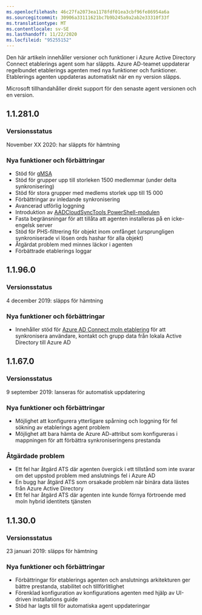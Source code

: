 ```yaml
---
ms.openlocfilehash: 46c27fa2073ea1178fdf01ea3cbf96fe86954a6a
ms.sourcegitcommit: 30906a33111621bc7b9b245a9a2ab2e33310f33f
ms.translationtype: MT
ms.contentlocale: sv-SE
ms.lasthandoff: 11/22/2020
ms.locfileid: "95255152"
---
```

Den här artikeln innehåller versioner och funktioner i Azure Active Directory Connect etablerings agent som har släppts. Azure AD-teamet uppdaterar regelbundet etablerings agenten med nya funktioner och funktioner. Etablerings agenten uppdateras automatiskt när en ny version släpps. 

Microsoft tillhandahåller direkt support för den senaste agent versionen och en version.

## <a name="112810"></a>1.1.281.0

### <a name="release-status"></a>Versionsstatus

November XX 2020: har släppts för hämtning

### <a name="new-features-and-improvements"></a>Nya funktioner och förbättringar

* Stöd för [gMSA](../articles/active-directory/cloud-provisioning/how-to-prerequisites.md#group-managed-service-accounts)
* Stöd för grupper upp till storleken 1500 medlemmar (under delta synkronisering)
* Stöd för stora grupper med medlems storlek upp till 15 000
* Förbättringar av inledande synkronisering
* Avancerad utförlig loggning
* Introduktion av [AADCloudSyncTools PowerShell-modulen](../articles/active-directory/cloud-provisioning/reference-powershell.md)
* Fasta begränsningar för att tillåta att agenten installeras på en icke-engelsk server
* Stöd för PHS-filtrering för objekt inom omfånget (ursprungligen synkroniserade vi lösen ords hashar för alla objekt)
* Åtgärdat problem med minnes läckor i agenten
* Förbättrade etablerings loggar


## <a name="11960"></a>1.1.96.0

### <a name="release-status"></a>Versionsstatus

4 december 2019: släpps för hämtning

### <a name="new-features-and-improvements"></a>Nya funktioner och förbättringar

* Innehåller stöd för [Azure AD Connect moln etablering](../articles/active-directory/cloud-provisioning/what-is-cloud-provisioning.md) för att synkronisera användare, kontakt och grupp data från lokala Active Directory till Azure AD


## <a name="11670"></a>1.1.67.0

### <a name="release-status"></a>Versionsstatus

9 september 2019: lanseras för automatisk uppdatering

### <a name="new-features-and-improvements"></a>Nya funktioner och förbättringar

* Möjlighet att konfigurera ytterligare spårning och loggning för fel sökning av etablerings agent problem
* Möjlighet att bara hämta de Azure AD-attribut som konfigureras i mappningen för att förbättra synkroniseringens prestanda

### <a name="fixed-issues"></a>Åtgärdade problem

* Ett fel har åtgärd ATS där agenten övergick i ett tillstånd som inte svarar om det uppstod problem med anslutnings fel i Azure AD
* En bugg har åtgärd ATS som orsakade problem när binära data lästes från Azure Active Directory
* Ett fel har åtgärd ATS där agenten inte kunde förnya förtroende med moln hybrid identitets tjänsten

## <a name="11300"></a>1.1.30.0

### <a name="release-status"></a>Versionsstatus

23 januari 2019: släpps för hämtning

### <a name="new-features-and-improvements"></a>Nya funktioner och förbättringar

* Förbättringar för etablerings agenten och anslutnings arkitekturen ger bättre prestanda, stabilitet och tillförlitlighet 
* Förenklad konfiguration av konfigurations agenten med hjälp av UI-driven installations guide 
* Stöd har lagts till för automatiska agent uppdateringar


